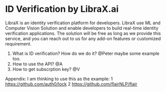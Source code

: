 # ID Verification by LibraX.ai

LibraX is an identity verification platform for developers. LibraX use ML and Computer Vision Solution and enable developers to build real-time identity verification applications. The solution will be free as long as we provide this service, and you can reach out to us for any add-on features or customized requirement.

1. What is ID verification? How do we do it? @Peter maybe some example too.
2. How to use the API? @A
3. How to get subscrption key? @V


Appendix: I am thinking to use this as the example: 
1 https://github.com/auth0/lock
2 https://github.com/flairNLP/flair
